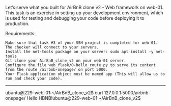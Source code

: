Let’s serve what you built for AirBnB clone v2 - Web framework on web-01. This task is an exercise in setting up your development environment, which is used for testing and debugging your code before deploying it to production.

Requirements:

    Make sure that task #3 of your SSH project is completed for web-01. The checker will connect to your servers.
    Install the net-tools package on your server: sudo apt install -y net-tools
    Git clone your AirBnB_clone_v2 on your web-01 server.
    Configure the file web_flask/0-hello_route.py to serve its content from the route /airbnb-onepage/ on port 5000.
    Your Flask application object must be named app (This will allow us to run and check your code).

-----------------------
ubuntu@229-web-01:~/AirBnB_clone_v2$ curl 127.0.0.1:5000/airbnb-onepage/
Hello HBNB!ubuntu@229-web-01:~/AirBnB_clone_v2$
